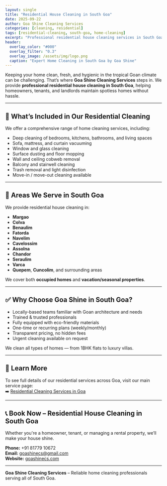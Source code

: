 ```yaml
---
layout: single
title: "Residential House Cleaning in South Goa"
date: 2025-09-22
author: Goa Shine Cleaning Services
categories: [cleaning, residential]
tags: [residential-cleaning, south-goa, home-cleaning]
excerpt: "Professional residential house cleaning services in South Goa – for villas, apartments, and family homes."
header:
  overlay_color: "#000"
  overlay_filter: "0.3"
  overlay_image: /assets/img/logo.png
  caption: "Expert Home Cleaning in South Goa by Goa Shine"
---
```


Keeping your home clean, fresh, and hygienic in the tropical Goan climate can be challenging. That’s where **Goa Shine Cleaning Services** steps in. We provide **professional residential house cleaning in South Goa**, helping homeowners, tenants, and landlords maintain spotless homes without hassle.

---

## 🧹 What’s Included in Our Residential Cleaning

We offer a comprehensive range of home cleaning services, including:

- Deep cleaning of bedrooms, kitchens, bathrooms, and living spaces  
- Sofa, mattress, and curtain vacuuming  
- Window and glass cleaning  
- Surface dusting and floor mopping  
- Wall and ceiling cobweb removal  
- Balcony and stairwell cleaning  
- Trash removal and light disinfection  
- Move-in / move-out cleaning available

---

## 📍 Areas We Serve in South Goa

We provide residential house cleaning in:

- **Margao**  
- **Colva**  
- **Benaulim**  
- **Fatorda**  
- **Navelim**  
- **Cavelossim**  
- **Assolna**  
- **Chandor**  
- **Seraulim**  
- **Varca**  
- **Quepem**, **Cuncolim**, and surrounding areas

We cover both **occupied homes** and **vacation/seasonal properties**.

---

## ✅ Why Choose Goa Shine in South Goa?

- Locally-based teams familiar with Goan architecture and needs  
- Trained & trusted professionals  
- Fully equipped with eco-friendly materials  
- One-time or recurring plans (weekly/monthly)  
- Transparent pricing, no hidden fees  
- Urgent cleaning available on request  

We clean all types of homes — from 1BHK flats to luxury villas.

---

## 🔗 Learn More

To see full details of our residential services across Goa, visit our main service page:  
➡️ [Residential Cleaning Services in Goa](https://goashinecs.com/residential-cleaning-services-goa)

---

## 📞 Book Now – Residential House Cleaning in South Goa

Whether you're a homeowner, tenant, or managing a rental property, we’ll make your house shine.

**Phone:** +91 81779 10672  
**Email:** [goashinecs@gmail.com](mailto:goashinecs@gmail.com)  
**Website:** [goashinecs.com](https://goashinecs.com)

---

**Goa Shine Cleaning Services** – Reliable home cleaning professionals serving all of South Goa.

